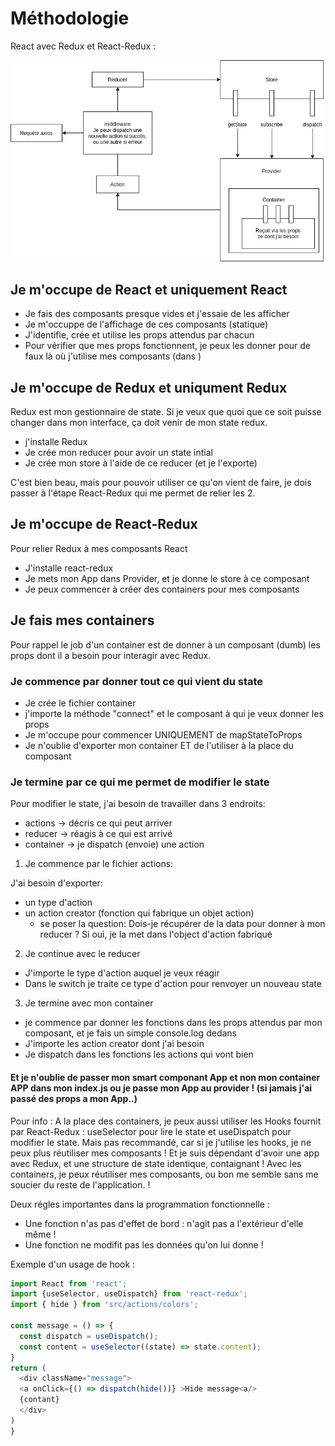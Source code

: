 # Méthodologie

React avec Redux et React-Redux :

![](Final%20react-redux.jpg)


## Je m'occupe de React et uniquement React

* Je fais des composants presque vides et j'essaie de les afficher
* Je m'occuppe de l'affichage de ces composants (statique)
* J'identifie, crée et utilise les props attendus par chacun
* Pour vérifier que mes props fonctionnent, je peux les donner pour de faux là où j'utilise mes composants (dans <App />)

## Je m'occupe de Redux et uniqument Redux

Redux est mon gestionnaire de state. Si je veux que quoi que ce soit puisse changer dans mon interface, ça doit venir de mon state redux.

* j'installe Redux
* Je crée mon reducer pour avoir un state intial
* Je crée mon store à l'aide de ce reducer (et je l'exporte)

C'est bien beau, mais pour pouvoir utiliser ce qu'on vient de faire, je dois passer à l'étape React-Redux qui me permet de relier les 2.

## Je m'occupe de React-Redux

Pour relier Redux à mes composants React

* J'installe react-redux
* Je mets mon App dans Provider, et je donne le store à ce composant
* Je peux commencer à créer des containers pour mes composants

## Je fais mes containers

Pour rappel le job d'un container est de donner à un composant (dumb) les props dont il a besoin pour interagir avec Redux.

### Je commence par donner tout ce qui vient du state

  * Je crée le fichier container
  * j'importe la méthode "connect" et le composant à qui je veux donner les props
  * Je m'occupe pour commencer UNIQUEMENT de mapStateToProps
  * Je n'oublie d'exporter mon container ET de l'utiliser à la place du composant

### Je termine par ce qui me permet de modifier le state

Pour modifier le state, j'ai besoin de travailler dans 3 endroits:

* actions -> décris ce qui peut arriver
* reducer -> réagis à ce qui est arrivé
* container -> je dispatch (envoie) une action

1. Je commence par le fichier actions:

J'ai besoin d'exporter:

* un type d'action
* un action creator (fonction qui fabrique un objet action)
  * se poser la question: Dois-je récupérer de la data pour donner à mon reducer ? Si oui, je la met dans l'object d'action fabriqué

2. Je continue avec le reducer

* J'importe le type d'action auquel je veux réagir
* Dans le switch je traite ce type d'action pour renvoyer un nouveau state

3. Je termine avec mon container

* je commence par donner les fonctions dans les props attendus par mon composant, et je fais un simple console.log dedans
* J'importe les action creator dont j'ai besoin
* Je dispatch dans les fonctions les actions qui vont bien


#### Et je n'oublie de passer mon smart componant App et non mon container APP dans mon index.js ou je passe mon App au provider ! (si jamais j'ai passé des props a mon App..)

Pour info :
A la place des containers, je peux aussi utiliser les Hooks fournit par React-Redux : useSelector pour lire le state et useDispatch pour modifier le state.
Mais pas recommandé, car si je j'utilise les hooks, je ne peux plus réutiliser mes composants !
Et je suis dépendant d'avoir une app avec Redux, et une structure de state identique, contaignant !
Avec les containers, je peux réutiliser mes composants, ou bon me semble sans me soucier du reste de l'application. !

Deux régles importantes dans la programmation fonctionnelle :
* Une fonction n'as pas d'effet de bord : n'agit pas a l'extérieur d'elle même !
* Une fonction ne modifit pas les données qu'on lui donne !

Exemple d'un usage de hook :

```javascript
import React from 'react';
import {useSelector, useDispatch} from 'react-redux';
import { hide } from 'src/actions/colors';

const message = () => {
  const dispatch = useDispatch();
  const content = useSelector((state) => state.content);
}
return (
  <div className="message">
  <a onClick={() => dispatch(hide())} >Hide message<a/>
  {contant}
  </div>
)
}




```
